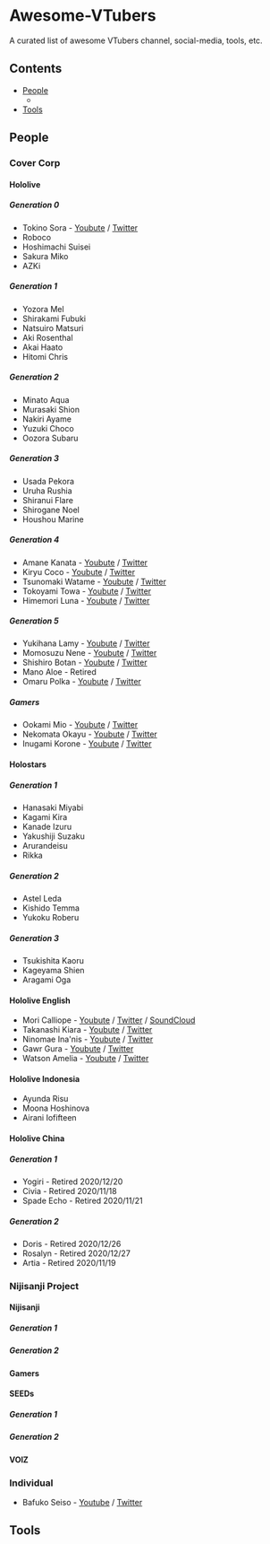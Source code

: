 # Awesome-VTubers

A curated list of awesome VTubers channel, social-media, tools, etc.

## Contents


<!--ts-->
* [People](#people)
  * []()
* [Tools](#tools)

<!--te-->

## People

### Cover Corp

#### Hololive

##### Generation 0

- Tokino Sora - [Youbute]() / [Twitter]()
- Roboco
- Hoshimachi Suisei
- Sakura Miko
- AZKi

##### Generation 1

- Yozora Mel
- Shirakami Fubuki
- Natsuiro Matsuri
- Aki Rosenthal
- Akai Haato
- Hitomi Chris

##### Generation 2

- Minato Aqua
- Murasaki Shion
- Nakiri Ayame
- Yuzuki Choco
- Oozora Subaru

##### Generation 3

- Usada Pekora
- Uruha Rushia
- Shiranui Flare
- Shirogane Noel
- Houshou Marine

##### Generation 4

- Amane Kanata - [Youbute](https://www.youtube.com/channel/UCZlDXzGoo7d44bwdNObFacg) / [Twitter](https://twitter.com/amanekanatach)
- Kiryu Coco - [Youbute](https://www.youtube.com/channel/UCS9uQI-jC3DE0L4IpXyvr6w) / [Twitter](https://twitter.com/kiryucoco)
- Tsunomaki Watame - [Youbute](https://www.youtube.com/channel/UCqm3BQLlJfvkTsX_hvm0UmA) / [Twitter](https://twitter.com/tsunomakiwatame)
- Tokoyami Towa - [Youbute](https://www.youtube.com/channel/UC1uv2Oq6kNxgATlCiez59hw) / [Twitter](https://twitter.com/tokoyamitowa)
- Himemori Luna - [Youbute](https://www.youtube.com/channel/UCa9Y57gfeY0Zro_noHRVrnw) / [Twitter](https://twitter.com/himemoriluna)

##### Generation 5

- Yukihana Lamy - [Youbute](https://www.youtube.com/channel/UCFKOVgVbGmX65RxO3EtH3iw) / [Twitter](https://twitter.com/yukihanalamy)
- Momosuzu Nene - [Youbute](https://www.youtube.com/channel/UCAWSyEs_Io8MtpY3m-zqILA) / [Twitter](https://twitter.com/momosuzunene)
- Shishiro Botan - [Youbute](https://www.youtube.com/channel/UCUKD-uaobj9jiqB-VXt71mA) / [Twitter](https://twitter.com/shishirobotan)
- Mano Aloe - Retired
- Omaru Polka - [Youbute](https://www.youtube.com/channel/UCK9V2B22uJYu3N7eR_BT9QA) / [Twitter](https://twitter.com/omarupolka)

##### Gamers

- Ookami Mio - [Youbute](https://www.youtube.com/channel/UCp-5t9SrOQwXMU7iIjQfARg) / [Twitter](https://twitter.com/ookamimio)
- Nekomata Okayu - [Youbute](https://www.youtube.com/channel/UCvaTdHTWBGv3MKj3KVqJVCw) / [Twitter](https://twitter.com/nekomataokayu)
- Inugami Korone - [Youbute](https://www.youtube.com/channel/UChAnqc_AY5_I3Px5dig3X1Q) / [Twitter](https://twitter.com/inugamikorone)

#### Holostars

##### Generation 1

- Hanasaki Miyabi
- Kagami Kira
- Kanade Izuru
- Yakushiji Suzaku
- Arurandeisu
- Rikka

##### Generation 2

- Astel Leda
- Kishido Temma
- Yukoku Roberu

##### Generation 3

- Tsukishita Kaoru
- Kageyama Shien
- Aragami Oga

#### Hololive English

- Mori Calliope - [Youbute](https://www.youtube.com/channel/UCL_qhgtOy0dy1Agp8vkySQg) / [Twitter](https://twitter.com/moricalliope) / [SoundCloud](https://soundcloud.com/user-694398002)
- Takanashi Kiara - [Youbute](https://www.youtube.com/channel/UCHsx4Hqa-1ORjQTh9TYDhww) / [Twitter](https://twitter.com/takanashikiara)
- Ninomae Ina'nis - [Youbute](https://www.youtube.com/channel/UCMwGHR0BTZuLsmjY_NT5Pwg) / [Twitter](https://twitter.com/ninomaeinanis)
- Gawr Gura - [Youbute](https://www.youtube.com/channel/UCoSrY_IQQVpmIRZ9Xf-y93g) / [Twitter](https://twitter.com/gawrgura)
- Watson Amelia - [Youbute](https://www.youtube.com/channel/UCyl1z3jo3XHR1riLFKG5UAg) / [Twitter](https://twitter.com/watsonameliaEN)

#### Hololive Indonesia

- Ayunda Risu
- Moona Hoshinova
- Airani Iofifteen

#### Hololive China

##### Generation 1

- Yogiri - Retired 2020/12/20
- Civia - Retired 2020/11/18
- Spade Echo - Retired 2020/11/21

##### Generation 2

- Doris - Retired 2020/12/26
- Rosalyn - Retired 2020/12/27
- Artia - Retired 2020/11/19

### Nijisanji Project

#### Nijisanji

##### Generation 1

##### Generation 2

#### Gamers

#### SEEDs

##### Generation 1

##### Generation 2

#### VOIZ

### Individual

- Bafuko Seiso - [Youtube](https://www.youtube.com/channel/UC94NiQXdPedmfOE_qlIBd7Q) / [Twitter](https://twitter.com/bafuko_seiso)

## Tools
